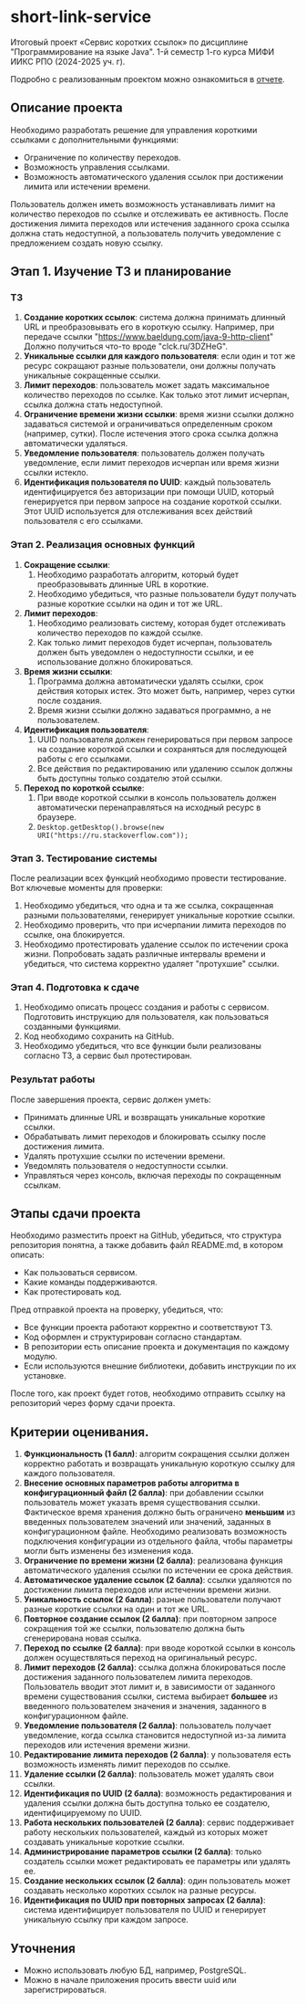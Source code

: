 # short-link-service
Итоговый проект «Сервис коротких ссылок» по дисциплине "Программирование на языке Java". 1-й семестр 1-го курса МИФИ ИИКС РПО (2024-2025 уч. г).

Подробно с реализованным проектом можно ознакомиться в [отчете](report/report.pdf).

## Описание проекта

Необходимо разработать решение для управления короткими ссылками с дополнительными функциями:

- Ограничение по количеству переходов.
- Возможность управления ссылками.
- Возможность автоматического удаления ссылок при достижении лимита или истечении времени.

Пользователь должен иметь возможность устанавливать лимит на количество переходов по ссылке и отслеживать ее активность. После достижения лимита переходов или истечения заданного срока ссылка должна стать недоступной, а пользователь получить уведомление с предложением создать новую ссылку.

## Этап 1. Изучение ТЗ и планирование

### ТЗ

1. **Создание коротких ссылок**: cистема должна принимать длинный URL и преобразовывать его в короткую ссылку. Например, при передаче ссылки "https://www.baeldung.com/java-9-http-client" Должно получиться что-то вроде "clck.ru/3DZHeG".
2. **Уникальные ссылки для каждого пользователя**: если один и тот же ресурс сокращают разные пользователи, они должны получать уникальные сокращенные ссылки.
3. **Лимит переходов**: пользователь может задать максимальное количество переходов по ссылке. Как только этот лимит исчерпан, ссылка должна стать недоступной.
4. **Ограничение времени жизни ссылки**: время жизни ссылки должно задаваться системой и ограничиваться определенным сроком (например, сутки). После истечения этого срока ссылка должна автоматически удаляться.
5. **Уведомление пользователя**: пользователь должен получать уведомление, если лимит переходов исчерпан или время жизни ссылки истекло.
6. **Идентификация пользователя по UUID**: каждый пользователь идентифицируется без авторизации при помощи UUID, который генерируется при первом запросе на создание короткой ссылки. Этот UUID используется для отслеживания всех действий пользователя с его ссылками.

### Этап 2. Реализация основных функций

1. **Сокращение ссылки**:
   1. Необходимо разработать алгоритм, который будет преобразовывать длинные URL в короткие.
   2. Необходимо убедиться, что разные пользователи будут получать разные короткие ссылки на один и тот же URL.
2. **Лимит переходов**:
   1. Необходимо реализовать систему, которая будет отслеживать количество переходов по каждой ссылке.
   2. Как только лимит переходов будет исчерпан, пользователь должен быть уведомлен о недоступности ссылки, и ее использование должно блокироваться.
3. **Время жизни ссылки**:
   1. Программа должна автоматически удалять ссылки, срок действия которых истек. Это может быть, например, через сутки после создания.
   2. Время жизни ссылки должно задаваться программно, а не пользователем.
4. **Идентификация пользователя**:
   1. UUID пользователя должен генерироваться при первом запросе на создание короткой ссылки и сохраняться для последующей работы с его ссылками.
   2. Все действия по редактированию или удалению ссылок должны быть доступны только создателю этой ссылки.
5. **Переход по короткой ссылке**:
   1. При вводе короткой ссылки в консоль пользователь должен автоматически перенаправляться на исходный ресурс в браузере.
   2. `Desktop.getDesktop().browse(new URI("https://ru.stackoverflow.com"));`

### Этап 3. Тестирование системы

После реализации всех функций необходимо провести тестирование. Вот ключевые моменты для проверки:

1. Необходимо убедиться, что одна и та же ссылка, сокращенная разными пользователями, генерирует уникальные короткие ссылки.
2. Необходимо проверить, что при исчерпании лимита переходов по ссылке, она блокируется.
3. Необходимо протестировать удаление ссылок по истечении срока жизни. Попробовать задать различные интервалы времени и убедиться, что система корректно удаляет "протухшие" ссылки.

### Этап 4. Подготовка к сдаче

1. Необходимо описать процесс создания и работы с сервисом. Подготовить инструкцию для пользователя, как пользоваться созданными функциями.
2. Код необходимо сохранить на GitHub.
3. Необходимо убедиться, что все функции были реализованы согласно ТЗ, а сервис был протестирован.

### Результат работы

После завершения проекта, сервис должен уметь:

- Принимать длинные URL и возвращать уникальные короткие ссылки.
- Обрабатывать лимит переходов и блокировать ссылку после достижения лимита.
- Удалять протухшие ссылки по истечении времени.
- Уведомлять пользователя о недоступности ссылки.
- Управляться через консоль, включая переходы по сокращенным ссылкам.

## Этапы сдачи проекта

Необходимо разместить проект на GitHub, убедиться, что структура репозитория понятна, а также добавить файл README.md, в котором описать:

- Как пользоваться сервисом.
- Какие команды поддерживаются.
- Как протестировать код.

Пред отправкой проекта на проверку, убедиться, что:

- Все функции проекта работают корректно и соответствуют ТЗ.
- Код оформлен и структурирован согласно стандартам.
- В репозитории есть описание проекта и документация по каждому модулю.
- Если используются внешние библиотеки, добавить инструкции по их установке.

После того, как проект будет готов, необходимо отправить ссылку на репозиторий через форму сдачи проекта.

## Критерии оценивания.

1. **Функциональность (1 балл)**: алгоритм сокращения ссылки должен корректно работать и возвращать уникальную короткую ссылку для каждого пользователя.
2. **Внесение основных параметров работы алгоритма в конфигурационный файл (2 балла)**: при добавлении ссылки пользователь может указать время существования ссылки. Фактическое время хранения должно быть ограничено **меньшим** из введенных пользователем значений или значений, заданных в конфигурационном файле. Необходимо реализовать возможность подключения конфигурации из отдельного файла, чтобы параметры могли быть изменены без изменения кода.
3. **Ограничение по времени жизни (2 балла)**: реализована функция автоматического удаления ссылки по истечении ее срока действия.
4. **Автоматическое удаление ссылок (2 балла)**: ссылки удаляются по достижении лимита переходов или истечении времени жизни.
5. **Уникальность ссылок (2 балла)**: разные пользователи получают разные короткие ссылки на один и тот же URL.
6. **Повторное создание ссылок (2 балла)**: при повторном запросе сокращения той же ссылки, пользователю должна быть сгенерирована новая ссылка.
7. **Переход по ссылке (2 балла)**: при вводе короткой ссылки в консоль должен осуществляться переход на оригинальный ресурс.
8. **Лимит переходов (2 балла)**: ссылка должна блокироваться после достижения заданного пользователем лимита переходов. Пользователь вводит этот лимит и, в зависимости от заданного времени существования ссылки, система выбирает **большее** из введенного пользователем значения и значения, заданного в конфигурационном файле.
9. **Уведомление пользователя (2 балла)**: пользователь получает уведомление, когда ссылка становится недоступной из-за лимита переходов или истечения времени жизни.
10. **Редактирование лимита переходов (2 балла)**: у пользователя есть возможность изменять лимит переходов по ссылке.
11. **Удаление ссылки (2 балла)**: пользователь может удалять свои ссылки.
12. **Идентификация по UUID (2 балла)**: возможность редактирования и удаления ссылки должна быть доступна только ее создателю, идентифицируемому по UUID.
13. **Работа нескольких пользователей (2 балла)**: сервис поддерживает работу нескольких пользователей, каждый из которых может создавать уникальные короткие ссылки.
14. **Администрирование параметров ссылки (2 балла)**: только создатель ссылки может редактировать ее параметры или удалять ее.
15. **Создание нескольких ссылок (2 балла)**: один пользователь может создавать несколько коротких ссылок на разные ресурсы.
16. **Идентификация по UUID при повторных запросах (2 балла)**: система идентифицирует пользователя по UUID и генерирует уникальную ссылку при каждом запросе.

## Уточнения

- Можно использовать любую БД, например, PostgreSQL.
- Можно в начале приложения просить ввести uuid или зарегистрироваться.

